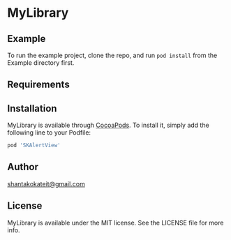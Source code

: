 # MyLibrary

## Example

To run the example project, clone the repo, and run `pod install` from the Example directory first.

## Requirements

## Installation

MyLibrary is available through [CocoaPods](https://cocoapods.org). To install
it, simply add the following line to your Podfile:

```ruby
pod 'SKAlertView'
```

## Author

shantakokateit@gmail.com

## License

MyLibrary is available under the MIT license. See the LICENSE file for more info.

